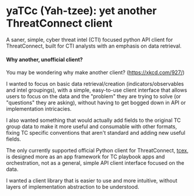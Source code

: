 # yaTCc (Yah-tzee): yet another ThreatConnect client

A saner, simple, cyber threat intel (CTI) focused python API client for ThreatConnect,
built for CTI analysts with an emphasis on data retrieval.

#### Why another, unofficial client?
You may be wondering why make another client? (https://xkcd.com/927/)

I wanted to focus on basic data retrieval/creation (indicators/observables and intel groupings),
with a simple, easy-to-use client interface that allows users to focus on the data and the "problem"
they are trying to solve (or "questions" they are asking), without having to get bogged down in API
or implementation intricacies.

I also wanted something that would actually add fields to the original TC group data to make it more
useful and consumable with other formats, fixing TC specific conventions that aren't standard
and adding new useful fields.

The only currently supported official Python client for ThreatConnect,
[tcex](https://github.com/ThreatConnect-Inc/tcex), is designed more as an app framework for TC
playbook apps and orchestration, not as a general, simple API client interface focused on the data.

I wanted a client library that is easier to use and more intuitive, without layers of implementation
abstraction to be understood.
